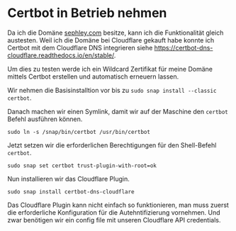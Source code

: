 # Certbot in Betrieb nehmen

Da ich die Domäne [sephley.com](https://www.sephley.com) besitze, kann ich die Funktionalität gleich austesten. Weil ich die Domäne bei Cloudflare gekauft habe konnte ich Certbot mit dem Cloudflare DNS integrieren siehe <https://certbot-dns-cloudflare.readthedocs.io/en/stable/>.

Um dies zu testen werde ich ein Wildcard Zertifikat für meine Domäne mittels Certbot erstellen und automatisch erneuern lassen.

Wir nehmen die Basisinstalltion vor bis zu `sudo snap install --classic certbot`.

Danach machen wir einen Symlink, damit wir auf der Maschine den `certbot` Befehl ausführen können.
```
sudo ln -s /snap/bin/certbot /usr/bin/certbot
```

Jetzt setzen wir die erforderlichen Berechtigungen für den Shell-Befehl `certbot`.
```
sudo snap set certbot trust-plugin-with-root=ok
```

Nun installieren wir das Cloudflare Plugin.
```
sudo snap install certbot-dns-cloudflare
```

Das Cloudflare Plugin kann nicht einfach so funktionieren, man muss zuerst die erforderliche Konfiguration für die Autehntifizierung vornehmen. Und zwar benötigen wir ein config file mit unseren Cloudflare API credentials.